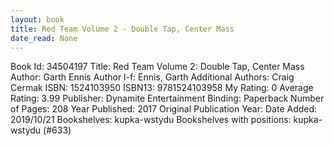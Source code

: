 ```yaml
---
layout: book
title: Red Team Volume 2 - Double Tap, Center Mass
date_read: None
---
```


Book Id: 34504197
Title: Red Team Volume 2: Double Tap, Center Mass
Author: Garth Ennis
Author l-f: Ennis, Garth
Additional Authors: Craig Cermak
ISBN: 1524103950
ISBN13: 9781524103958
My Rating: 0
Average Rating: 3.99
Publisher: Dynamite Entertainment
Binding: Paperback
Number of Pages: 208
Year Published: 2017
Original Publication Year: 
Date Added: 2019/10/21
Bookshelves: kupka-wstydu
Bookshelves with positions: kupka-wstydu (#633)

